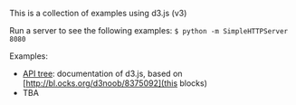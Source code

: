 This is a collection of examples using d3.js (v3)

Run a server to see the following examples:
`
$ python -m SimpleHTTPServer 8080
`

Examples:
- [API tree](./tree.html): documentation of d3.js, based on [http://bl.ocks.org/d3noob/8375092](this blocks)
- TBA

